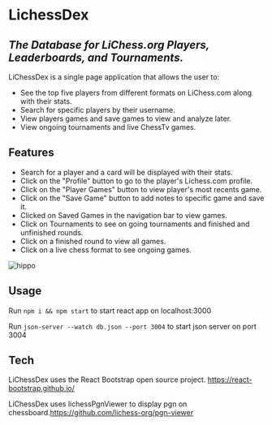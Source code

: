 # LichessDex
## _The Database for LiChess.org Players, Leaderboards, and Tournaments._



LiChessDex is a single page application that allows the user to:

- See the top five players from different formats on LiChess.com along with their stats.
- Search for specific players by their username.
- View players games and save games to view and analyze later.
- View ongoing tournaments and live ChessTv games.

## Features

- Search for a player and a card will be displayed with their stats.
- Click on the "Profile" button to go to the player's Lichess.com profile.
- Click on the "Player Games" button to view player's most recents game.
- Click on the "Save Game" button to add notes to specific game and save it.
- Clicked on Saved Games in the navigation bar to view games.
- Click on Tournaments to see on going tournaments and finished and unfinished rounds.
- Click on a finished round to view all games.
- Click on a live chess format to see ongoing games.

![hippo](https://github.com/charbel-maroun/phase-2-project-lichessdex/blob/main/LiChessDex.gif)

## Usage

Run ```npm i && npm start``` to start react app on localhost:3000

Run ```json-server --watch db.json --port 3004``` to start json server on port 3004

## Tech

LiChessDex uses the React Bootstrap open source project. https://react-bootstrap.github.io/

LiChessDex uses lichessPgnViewer to display pgn on chessboard.https://github.com/lichess-org/pgn-viewer






[//]: # (These are reference links used in the body of this note and get stripped out when the markdown processor does its job. There is no need to format nicely because it shouldn't be seen. Thanks SO - http://stackoverflow.com/questions/4823468/store-comments-in-markdown-syntax)

   [dill]: <https://github.com/joemccann/dillinger>
   [git-repo-url]: <https://github.com/joemccann/dillinger.git>
   [john gruber]: <http://daringfireball.net>
   [df1]: <http://daringfireball.net/projects/markdown/>
   [markdown-it]: <https://github.com/markdown-it/markdown-it>
   [Ace Editor]: <http://ace.ajax.org>
   [node.js]: <http://nodejs.org>
   [Twitter Bootstrap]: <http://twitter.github.com/bootstrap/>
   [jQuery]: <http://jquery.com>
   [@tjholowaychuk]: <http://twitter.com/tjholowaychuk>
   [express]: <http://expressjs.com>
   [AngularJS]: <http://angularjs.org>
   [Gulp]: <http://gulpjs.com>

   [PlDb]: <https://github.com/joemccann/dillinger/tree/master/plugins/dropbox/README.md>
   [PlGh]: <https://github.com/joemccann/dillinger/tree/master/plugins/github/README.md>
   [PlGd]: <https://github.com/joemccann/dillinger/tree/master/plugins/googledrive/README.md>
   [PlOd]: <https://github.com/joemccann/dillinger/tree/master/plugins/onedrive/README.md>
   [PlMe]: <https://github.com/joemccann/dillinger/tree/master/plugins/medium/README.md>
   [PlGa]: <https://github.com/RahulHP/dillinger/blob/master/plugins/googleanalytics/README.md>
